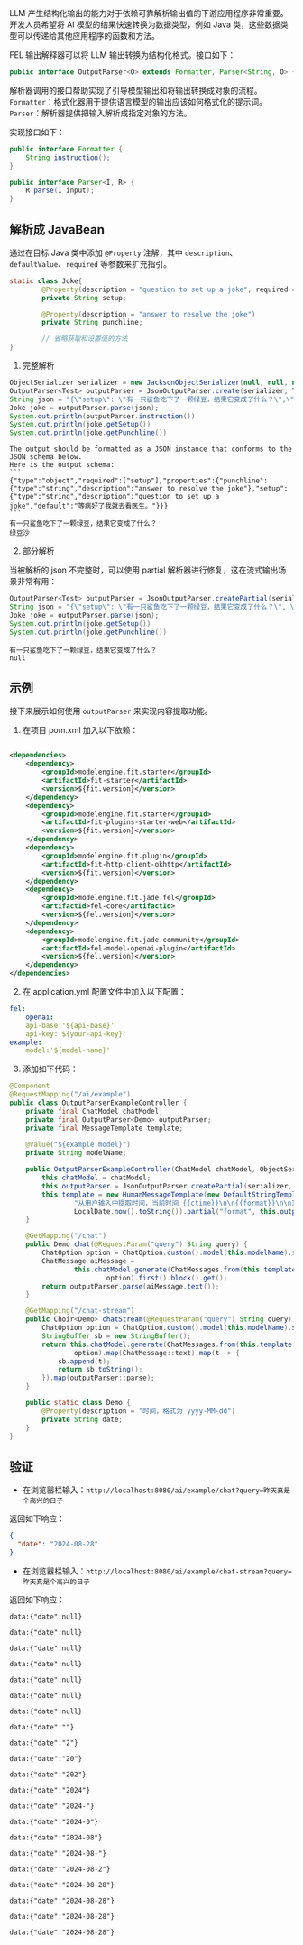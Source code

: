 LLM 产生结构化输出的能力对于依赖可靠解析输出值的下游应用程序非常重要。开发人员希望将 AI 模型的结果快速转换为数据类型，例如 Java 类，这些数据类型可以传递给其他应用程序的函数和方法。

FEL 输出解释器可以将 LLM 输出转换为结构化格式。接口如下：

```java
public interface OutputParser<O> extends Formatter, Parser<String, O> {}
```

解析器调用的接口帮助实现了引导模型输出和将输出转换成对象的流程。
`Formatter`：格式化器用于提供语言模型的输出应该如何格式化的提示词。
`Parser`：解析器提供把输入解析成指定对象的方法。

实现接口如下：

```java
public interface Formatter {
    String instruction();
}
```

```java
public interface Parser<I, R> {
    R parse(I input);
}
```

## 解析成 JavaBean

通过在目标 Java 类中添加 `@Property` 注解，其中 `description`、`defaultValue`、`required` 等参数来扩充指引。

```java
static class Joke{
        @Property(description = "question to set up a joke", required = True, defaultValue: "等病好了我就去看医生。")
        private String setup;

        @Property(description = "answer to resolve the joke")
        private String punchline;

        // 省略获取和设置值的方法
}
```

1. 完整解析

```java
ObjectSerializer serializer = new JacksonObjectSerializer(null, null, null);
OutputParser<Test> outputParser = JsonOutputParser.create(serializer, Test.class);
String json = "{\"setup\": \"有一只鲨鱼吃下了一颗绿豆，结果它变成了什么？\",\"punchline\": \"绿豆沙\"}";
Joke joke = outputParser.parse(json);
System.out.println(outputParser.instruction())
System.out.println(joke.getSetup())
System.out.println(joke.getPunchline())
```

````plaintext
The output should be formatted as a JSON instance that conforms to the JSON schema below.
Here is the output schema:
```
{"type":"object","required":["setup"],"properties":{"punchline":{"type":"string","description":"answer to resolve the joke"},"setup":{"type":"string","description":"question to set up a joke","default":"等病好了我就去看医生。"}}}
```
有一只鲨鱼吃下了一颗绿豆，结果它变成了什么？
绿豆沙
````

2. 部分解析

当被解析的 json 不完整时，可以使用 partial 解析器进行修复，这在流式输出场景非常有用：

```java
OutputParser<Test> outputParser = JsonOutputParser.createPartial(serializer, Test.class);
String json = "{\"setup\": \"有一只鲨鱼吃下了一颗绿豆，结果它变成了什么？\", \"punchline\":}";
Joke joke = outputParser.parse(json);
System.out.println(joke.getSetup())
System.out.println(joke.getPunchline())
```

```plaintext
有一只鲨鱼吃下了一颗绿豆，结果它变成了什么？
null
```
## 示例

接下来展示如何使用 `outputParser` 来实现内容提取功能。

1. 在项目 pom.xml 加入以下依赖：

```xml

<dependencies>
    <dependency>
        <groupId>modelengine.fit.starter</groupId>
        <artifactId>fit-starter</artifactId>
        <version>${fit.version}</version>
    </dependency>
    <dependency>
        <groupId>modelengine.fit.starter</groupId>
        <artifactId>fit-plugins-starter-web</artifactId>
        <version>${fit.version}</version>
    </dependency>
    <dependency>
        <groupId>modelengine.fit.plugin</groupId>
        <artifactId>fit-http-client-okhttp</artifactId>
        <version>${fit.version}</version>
    </dependency>
    <dependency>
        <groupId>modelengine.fit.jade.fel</groupId>
        <artifactId>fel-core</artifactId>
        <version>${fel.version}</version>
    </dependency>
    <dependency>
        <groupId>modelengine.fit.jade.community</groupId>
        <artifactId>fel-model-openai-plugin</artifactId>
        <version>${fel.version}</version>
    </dependency>
</dependencies>
```

2. 在 application.yml 配置文件中加入以下配置：


```yaml
fel:
    openai:
    api-base:'${api-base}'
    api-key:'${your-api-key}'
example:
    model:'${model-name}'
```

3. 添加如下代码：

```java
@Component
@RequestMapping("/ai/example")
public class OutputParserExampleController {
    private final ChatModel chatModel;
    private final OutputParser<Demo> outputParser;
    private final MessageTemplate template;
    
    @Value("${example.model}")
    private String modelName;

    public OutputParserExampleController(ChatModel chatModel, ObjectSerializer serializer) {
        this.chatModel = chatModel;
        this.outputParser = JsonOutputParser.createPartial(serializer, Demo.class);
        this.template = new HumanMessageTemplate(new DefaultStringTemplate(
                "从用户输入中提取时间，当前时间 {{ctime}}\n\n{{format}}\n\nInput: {{query}}\nOutput:\n").partial("ctime",
                LocalDate.now().toString()).partial("format", this.outputParser.instruction()));
    }

    @GetMapping("/chat")
    public Demo chat(@RequestParam("query") String query) {
        ChatOption option = ChatOption.custom().model(this.modelName).stream(false).build();
        ChatMessage aiMessage =
                this.chatModel.generate(ChatMessages.from(this.template.render(Tip.from("query", query).freeze())),
                        option).first().block().get();
        return outputParser.parse(aiMessage.text());
    }

    @GetMapping("/chat-stream")
    public Choir<Demo> chatStream(@RequestParam("query") String query) {
        ChatOption option = ChatOption.custom().model(this.modelName).stream(true).build();
        StringBuffer sb = new StringBuffer();
        return this.chatModel.generate(ChatMessages.from(this.template.render(Tip.from("query", query).freeze())),
                option).map(ChatMessage::text).map(t -> {
            sb.append(t);
            return sb.toString();
        }).map(outputParser::parse);
    }

    public static class Demo {
        @Property(description = "时间，格式为 yyyy-MM-dd")
        private String date;
    }
}
```
## 验证

- 在浏览器栏输入：`http://localhost:8080/ai/example/chat?query=昨天真是个高兴的日子`

返回如下响应：

```json
{
  "date": "2024-08-28"
}
```
- 在浏览器栏输入：`http://localhost:8080/ai/example/chat-stream?query=昨天真是个高兴的日子`

返回如下响应：


```plaintext
data:{"date":null}

data:{"date":null}

data:{"date":null}

data:{"date":null}

data:{"date":null}

data:{"date":null}

data:{"date":null}

data:{"date":""}

data:{"date":"2"}

data:{"date":"20"}

data:{"date":"202"}

data:{"date":"2024"}

data:{"date":"2024-"}

data:{"date":"2024-0"}

data:{"date":"2024-08"}

data:{"date":"2024-08-"}

data:{"date":"2024-08-2"}

data:{"date":"2024-08-28"}

data:{"date":"2024-08-28"}

data:{"date":"2024-08-28"}

data:{"date":"2024-08-28"}
```